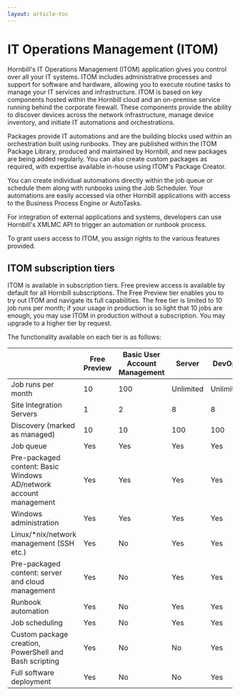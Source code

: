 ```yaml
---
layout: article-toc
---
```

# IT Operations Management (ITOM) 
Hornbill's IT Operations Management (ITOM) application gives you control over all your IT systems. ITOM includes administrative processes and support for software and hardware, allowing you to execute routine tasks to manage your IT services and infrastructure. ITOM is based on key components hosted within the Hornbill cloud and an on-premise service running behind the corporate firewall. These components provide the ability to discover devices across the network infrastructure, manage device inventory, and initiate IT automations and orchestrations.

Packages provide IT automations and are the building blocks used within an orchestration built using runbooks. They are published within the ITOM Package Library, produced and maintained by Hornbill, and new packages are being added regularly. You can also create custom packages as required, with expertise available in-house using  ITOM's Package Creator.

You can create individual automations directly within the job queue or schedule them along with runbooks using the Job Scheduler. Your automations are easily accessed via other Hornbill applications with access to the Business Process Engine or AutoTasks.

For integration of external applications and systems, developers can use Hornbill's XMLMC API to trigger an automation or runbook process.

To grant users access to ITOM, you assign rights to the various features provided.

## ITOM subscription tiers
ITOM is available in subscription tiers. Free preview access is available by default for all Hornbill subscriptions. The Free Preview tier enables you to try out ITOM and navigate its full capabilities. The free tier is limited to 10 job runs per month; if your usage in production is so light that 10 jobs are enough, you may use ITOM in production without a subscription. You may upgrade to a higher tier by request.

The functionality available on each tier is as follows:

||Free Preview|Basic User Account Management|Server|DevOps|
|-|-|-|-|-|
|Job runs per month|10|100|Unlimited|Unlimited|
|Site Integration Servers|1|2|8|8|
|Discovery (marked as managed)|10|10|100|100|
|Job queue|Yes|Yes|Yes|Yes|
|Pre-packaged content: Basic Windows AD/network account management|Yes|Yes|Yes|Yes|
|Windows administration|Yes|Yes|Yes|Yes|
|Linux/*nix/network management (SSH etc.)|Yes|No|Yes|Yes|
|Pre-packaged content: server and cloud management|Yes|No|Yes|Yes|
|Runbook automation|Yes|No|Yes|Yes|
|Job scheduling|Yes|No|Yes|Yes|
|Custom package creation, PowerShell and Bash scripting|Yes|No|No|Yes|
|Full software deployment|Yes|No|No|Yes|
